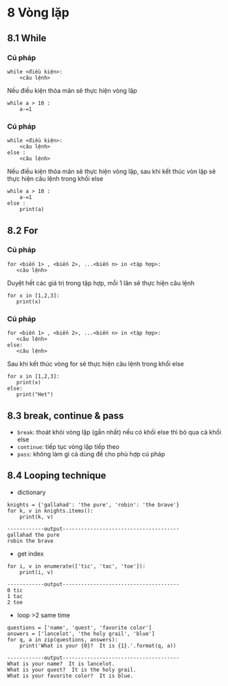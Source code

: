 # 8 Vòng lặp
## 8.1 While
### Cú pháp
```
while <điều kiện>:
    <câu lệnh>
```
Nếu điều kiện thỏa mãn sẽ thực hiện vòng lặp
```
while a > 10 :
    a-=1
```
### Cú pháp
```
while <điều kiện>:
    <câu lệnh>
else :
    <câu lệnh>
```
Nếu điều kiện thỏa mãn sẽ thực hiện vòng lặp, sau khi kết thúc vòn lặp sẽ thực hiện câu lệnh trong khối else
```
while a > 10 :
    a-=1
else :
    print(a)
```
## 8.2 For
### Cú pháp
```
for <biến 1> , <biến 2>, ...<biến n> in <tập hợp>:
   <câu lệnh>
```
Duyệt hết các giá trị trong tập hợp, mỗi 1 lân sẽ thực hiện câu lệnh
```
for x in [1,2,3]:
   print(x)
```
### Cú pháp
```
for <biến 1> , <biến 2>, ...<biến n> in <tập hợp>:
   <câu lệnh>
else:
   <câu lệnh>
```
Sau khi kết thúc vòng for sẽ thực hiện câu lệnh trong khối else
```
for x in [1,2,3]:
   print(x)
else:
   print("Het")
```
## 8.3 break, continue & pass
 - `break`: thoát khỏi vòng lặp (gần nhất) nếu có khối else thì bỏ qua cả khối else
 - `continue`: tiếp tục vòng lặp tiếp theo
 - `pass`: không làm gì cả dùng để cho phù hợp cú pháp
 
## 8.4 Looping technique
- dictionary

```
knights = {'gallahad': 'the pure', 'robin': 'the brave'}
for k, v in knights.items():
    print(k, v)

------------output--------------------------------------
gallahad the pure
robin the brave
```

- get index
```
for i, v in enumerate(['tic', 'tac', 'toe']):
    print(i, v)

------------output--------------------------------------
0 tic
1 tac
2 toe
```

- loop >2 same time
```
questions = ['name', 'quest', 'favorite color']
answers = ['lancelot', 'the holy grail', 'blue']
for q, a in zip(questions, answers):
    print('What is your {0}?  It is {1}.'.format(q, a))

------------output--------------------------------------
What is your name?  It is lancelot.
What is your quest?  It is the holy grail.
What is your favorite color?  It is blue.
```

 

